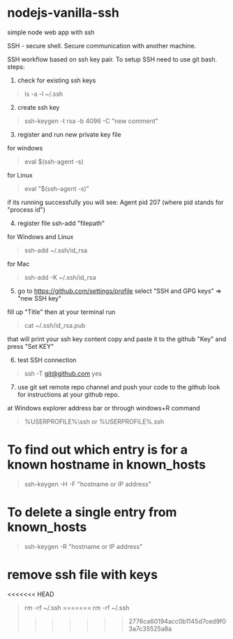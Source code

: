 # nodejs-vanilla-ssh
simple node web app with ssh

SSH - secure shell.
Secure communication with another machine.

SSH workflow based on ssh key pair.
To setup SSH need to use git bash.
steps:
1. check for existing ssh keys
> ls -a -l ~/.ssh
2. create ssh key 
> ssh-keygen -t rsa -b 4096 -C "new comment"
3. register and run new private key file

for windows
> eval $(ssh-agent -s)

for Linux 
> eval "$(ssh-agent -s)"

if its running successfully you will see:
Agent pid 207 (where pid stands for "process id")

4. register file ssh-add "filepath"

for Windows and Linux
> ssh-add ~/.ssh/id_rsa

for Mac
> ssh-add -K ~/.ssh/id_rsa

5. go to https://github.com/settings/profile
select "SSH and GPG keys" => "new SSH key"

fill up "Title"
then at your terminal run
> cat ~/.ssh/id_rsa.pub

that will print your ssh key content copy and paste it to the github "Key"
and press "Set KEY"

6. test SSH connection
> ssh -T git@github.com
yes

7. use git set remote repo channel and push your code to the github
look for instructions at your github repo.

at Windows explorer address bar or through windows+R command
> %USERPROFILE%\ssh or  %USERPROFILE%\.ssh

# To find out which entry is for a known hostname in known_hosts
> ssh-keygen -H  -F "hostname or IP address"
# To delete a single entry from known_hosts
> ssh-keygen -R "hostname or IP address"
# remove ssh file with keys
<<<<<<< HEAD
> rm -rf ~/.ssh
=======
> rm -rf ~/.ssh
>>>>>>> 2776ca60194acc0b1145d7ced9f03a7c35525a8a
